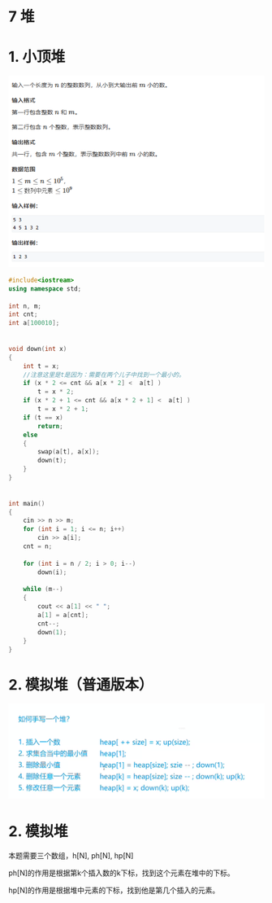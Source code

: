 # 7 堆

# 1. 小顶堆

![](image/image_mf-vbplavd.png)

```c++
#include<iostream>
using namespace std;

int n, m;
int cnt;
int a[100010];


void down(int x)
{
    int t = x;
    //注意这里是t是因为：需要在两个儿子中找到一个最小的。
    if (x * 2 <= cnt && a[x * 2] <  a[t] )
        t = x * 2;
    if (x * 2 + 1 <= cnt && a[x * 2 + 1] <  a[t] )
        t = x * 2 + 1;
    if (t == x)
        return;
    else
    {
        swap(a[t], a[x]);
        down(t);
    }
}


int main()
{
    cin >> n >> m;
    for (int i = 1; i <= n; i++)
        cin >> a[i];
    cnt = n;

    for (int i = n / 2; i > 0; i--)
        down(i);

    while (m--)
    {
        cout << a[1] << " ";
        a[1] = a[cnt];
        cnt--;
        down(1);
    }
}
```

# 2. 模拟堆（普通版本）

![](image/image_4yZVSqHkBj.png)

# 2. 模拟堆

本题需要三个数组，h\[N], ph\[N], hp\[N]

ph\[N]的作用是根据第k个插入数的k下标，找到这个元素在堆中的下标。

hp\[N]的作用是根据堆中元素的下标，找到他是第几个插入的元素。
